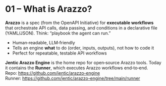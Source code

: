 # 01 – What is Arazzo?

**Arazzo** is a spec (from the OpenAPI Initiative) for **executable workflows** that orchestrate API calls, data passing, and conditions in a declarative file (YAML/JSON). Think: “playbook the agent can run.”

- Human‑readable, LLM‑friendly
- Tells an engine **what** to do (order, inputs, outputs), not how to code it
- Perfect for repeatable, testable API workflows

**Jentic Arazzo Engine** is the home repo for open‑source Arazzo tools. Today it contains the **Runner**, which executes Arazzo workflows end‑to‑end.  
Repo: https://github.com/jentic/arazzo-engine  
Runner: https://github.com/jentic/arazzo-engine/tree/main/runner